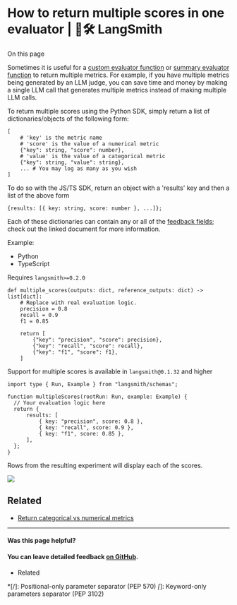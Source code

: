 # How to return multiple scores in one evaluator | 🦜️🛠️ LangSmith

On this page

Sometimes it is useful for a [custom evaluator function](/evaluation/how_to_guides/custom_evaluator) or [summary evaluator function](/evaluation/how_to_guides/summary) to return multiple metrics. For example, if you have multiple metrics being generated by an LLM judge, you can save time and money by making a single LLM call that generates multiple metrics instead of making multiple LLM calls.

To return multiple scores using the Python SDK, simply return a list of dictionaries/objects of the following form:
    
    
    [  
        # 'key' is the metric name  
        # 'score' is the value of a numerical metric  
        {"key": string, "score": number},  
        # 'value' is the value of a categorical metric  
        {"key": string, "value": string},  
        ... # You may log as many as you wish  
    ]  
    

To do so with the JS/TS SDK, return an object with a 'results' key and then a list of the above form
    
    
    {results: [{ key: string, score: number }, ...]};  
    

Each of these dictionaries can contain any or all of the [feedback fields](/reference/data_formats/feedback_data_format); check out the linked document for more information.

Example:

  * Python
  * TypeScript

Requires `langsmith>=0.2.0`
    
    
    def multiple_scores(outputs: dict, reference_outputs: dict) -> list[dict]:  
        # Replace with real evaluation logic.  
        precision = 0.8  
        recall = 0.9  
        f1 = 0.85  
      
        return [  
            {"key": "precision", "score": precision},  
            {"key": "recall", "score": recall},  
            {"key": "f1", "score": f1},  
        ]  
    

Support for multiple scores is available in `langsmith@0.1.32` and higher
    
    
    import type { Run, Example } from "langsmith/schemas";  
      
    function multipleScores(rootRun: Run, example: Example) {  
      // Your evaluation logic here  
      return {  
          results: [  
              { key: "precision", score: 0.8 },  
              { key: "recall", score: 0.9 },  
              { key: "f1", score: 0.85 },  
          ],  
      };  
    }  
    

Rows from the resulting experiment will display each of the scores.

![](/assets/images/multiple_scores-134e2a03035ae95b128c49d0638ca0bc.png)

## Related​

  * [Return categorical vs numerical metrics](/evaluation/how_to_guides/metric_type)

* * *

#### Was this page helpful?

  

#### You can leave detailed feedback [on GitHub](https://github.com/langchain-ai/langsmith-docs/issues/new?title=DOC%3A+%3CPlease+write+a+comprehensive+title+after+the+%27DOC%3A+%27+prefix%3E).

  * Related

  *[/]: Positional-only parameter separator (PEP 570)
  *[*]: Keyword-only parameters separator (PEP 3102)